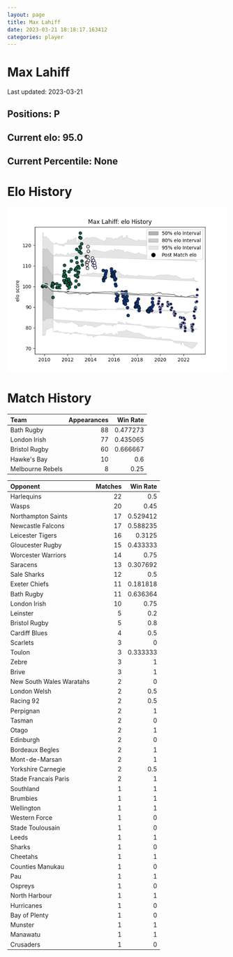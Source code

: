```yaml
---  
layout: page  
title: Max Lahiff  
date: 2023-03-21 18:18:17.163412  
categories: player  
---
```

# Max Lahiff


Last updated: 2023-03-21
## Positions: P

## Current elo: 95.0

## Current Percentile: None

# Elo History


![elo history](history_MaxLahiff.png)
# Match History


| Team             |   Appearances |   Win Rate |
|:-----------------|--------------:|-----------:|
| Bath Rugby       |            88 |   0.477273 |
| London Irish     |            77 |   0.435065 |
| Bristol Rugby    |            60 |   0.666667 |
| Hawke's Bay      |            10 |   0.6      |
| Melbourne Rebels |             8 |   0.25     |

| Opponent                 |   Matches |   Win Rate |
|:-------------------------|----------:|-----------:|
| Harlequins               |        22 |   0.5      |
| Wasps                    |        20 |   0.45     |
| Northampton Saints       |        17 |   0.529412 |
| Newcastle Falcons        |        17 |   0.588235 |
| Leicester Tigers         |        16 |   0.3125   |
| Gloucester Rugby         |        15 |   0.433333 |
| Worcester Warriors       |        14 |   0.75     |
| Saracens                 |        13 |   0.307692 |
| Sale Sharks              |        12 |   0.5      |
| Exeter Chiefs            |        11 |   0.181818 |
| Bath Rugby               |        11 |   0.636364 |
| London Irish             |        10 |   0.75     |
| Leinster                 |         5 |   0.2      |
| Bristol Rugby            |         5 |   0.8      |
| Cardiff Blues            |         4 |   0.5      |
| Scarlets                 |         3 |   0        |
| Toulon                   |         3 |   0.333333 |
| Zebre                    |         3 |   1        |
| Brive                    |         3 |   1        |
| New South Wales Waratahs |         2 |   0        |
| London Welsh             |         2 |   0.5      |
| Racing 92                |         2 |   0.5      |
| Perpignan                |         2 |   1        |
| Tasman                   |         2 |   0        |
| Otago                    |         2 |   1        |
| Edinburgh                |         2 |   0        |
| Bordeaux Begles          |         2 |   1        |
| Mont-de-Marsan           |         2 |   1        |
| Yorkshire Carnegie       |         2 |   0.5      |
| Stade Francais Paris     |         2 |   1        |
| Southland                |         1 |   1        |
| Brumbies                 |         1 |   1        |
| Wellington               |         1 |   1        |
| Western Force            |         1 |   0        |
| Stade Toulousain         |         1 |   0        |
| Leeds                    |         1 |   1        |
| Sharks                   |         1 |   0        |
| Cheetahs                 |         1 |   1        |
| Counties Manukau         |         1 |   0        |
| Pau                      |         1 |   1        |
| Ospreys                  |         1 |   0        |
| North Harbour            |         1 |   1        |
| Hurricanes               |         1 |   0        |
| Bay of Plenty            |         1 |   0        |
| Munster                  |         1 |   1        |
| Manawatu                 |         1 |   1        |
| Crusaders                |         1 |   0        |